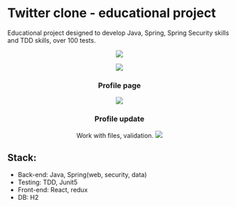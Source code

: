 # Twitter clone - educational project

Educational project designed to develop Java, Spring, Spring Security skills and TDD skills, over 100 tests.

<div align="center">
  
![](https://i.ibb.co/QPsfS5N/screely-1665317197890.png)
  
![](https://i.ibb.co/0GX4p6j/screely-1665316925305.png)

### Profile page
![](https://i.ibb.co/7Ky9rZ1/screely-1665316844110.png)

### Profile update
  Work with files, validation.
![](https://i.ibb.co/XtcvCTG/screely-1665316923308.png)
</div>

## Stack:
- Back-end: Java, Spring(web, security, data)
- Testing: TDD, Junit5
- Front-end: React, redux
- DB: H2
